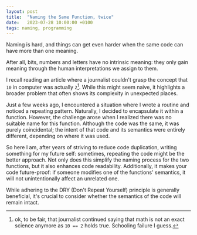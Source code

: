 ```yaml
---
layout: post
title:  "Naming the Same Function, twice"
date:   2023-07-28 10:00:00 +0100
tags: naming, programming
---
```


Naming is hard, and things can get even harder when the same code can have more than one meaning.

After all, bits, numbers and letters have no intrinsic meaning: they only gain meaning through the human interpretations we assign to them.

I recall reading an article where a journalist couldn't grasp the concept that `10` in computer was actually `2`[^1]. While this might seem naive, it highlights a broader problem that often shows its complexity in unexpected places.

Just a few weeks ago, I encountered a situation where I wrote a routine and noticed a repeating pattern. Naturally, I decided to encapsulate it within a function. However, the challenge arose when I realized there was no suitable name for this function. Although the code was the same, it was purely coincidental; the intent of that code and its semantics were entirely different, depending on where it was used.

So here I am, after years of striving to reduce code duplication, writing something for my future self: sometimes, repeating the code might be the better approach. Not only does this simplify the naming process for the two functions, but it also enhances code readability. Additionally, it makes your code future-proof: if someone modifies one of the functions' semantics, it will not unintentionally affect an unrelated one.

While adhering to the DRY (Don't Repeat Yourself) principle is generally beneficial, it's crucial to consider whether the semantics of the code will remain intact.

[^1]: ok, to be fair, that journalist continued saying that math is not an exact science anymore as `10 == 2` holds true. Schooling failure I guess.
